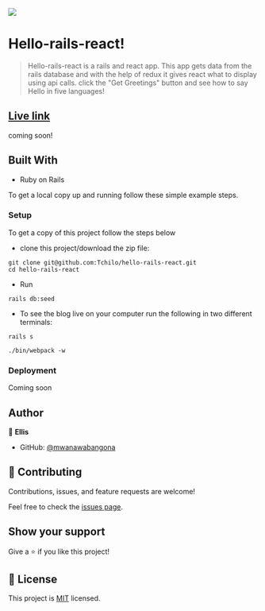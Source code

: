 ![](https://img.shields.io/badge/Microverse-blueviolet)

# Hello-rails-react!

> Hello-rails-react is a rails and react app. This app gets data from the rails database and with the help of redux it gives react what to display using api calls. click the "Get Greetings" button and see how to say Hello in five languages!


## [Live link]()
coming soon!

## Built With

- Ruby on Rails

To get a local copy up and running follow these simple example steps.


### Setup
To get a copy of this project follow the steps below
- clone this project/download the zip file:
```
git clone git@github.com:Tchilo/hello-rails-react.git
cd hello-rails-react
```
- Run 
```
rails db:seed
```
- To see the blog live on your computer run the following in two different terminals:

```
rails s

./bin/webpack -w
```


### Deployment
Coming soon



## Author

👤 **Ellis**

- GitHub: [@mwanawabangona](https://github.com/mwanawabangona)

## 🤝 Contributing

Contributions, issues, and feature requests are welcome!

Feel free to check the [issues page](../../issues/).

## Show your support

Give a ⭐️ if you like this project!


## 📝 License

This project is [MIT](./MIT.md) licensed.



